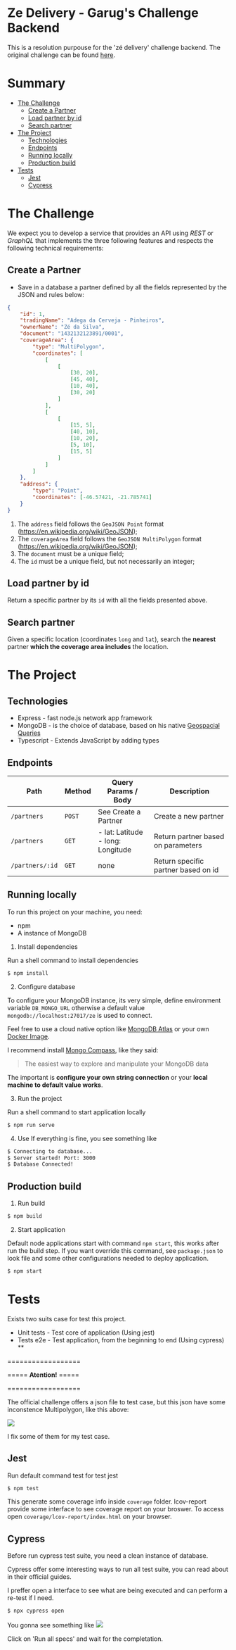 # Ze Delivery - Garug's Challenge Backend

This is a resolution purpouse for the 'zé delivery' challenge backend.
The original challenge can be found [here](https://github.com/ZXVentures/ze-code-challenges/blob/master/backend.md).

# Summary

*   [The Challenge](#the-challenge)
    * [Create a Partner](#create-a-partner)
    * [Load partner by id](#load-partner-by-id)
    * [Search partner](#search-partner)
*   [The Project](#the-project)
    * [Technologies](#technologies)
    * [Endpoints](#endpoints)
    * [Running locally](#running-locally)
    * [Production build](#production-build)
*   [Tests](#tests)
    * [Jest](#jest)
    * [Cypress](#cypress)

# The Challenge

We expect you to develop a service that provides an API using _REST_ or _GraphQL_ that implements the three following features and respects the following technical requirements:

## Create a Partner

-   Save in a database a partner defined by all the fields represented by the JSON and rules below:

```json
{
    "id": 1,
    "tradingName": "Adega da Cerveja - Pinheiros",
    "ownerName": "Zé da Silva",
    "document": "1432132123891/0001",
    "coverageArea": {
        "type": "MultiPolygon",
        "coordinates": [
            [
                [
                    [30, 20],
                    [45, 40],
                    [10, 40],
                    [30, 20]
                ]
            ],
            [
                [
                    [15, 5],
                    [40, 10],
                    [10, 20],
                    [5, 10],
                    [15, 5]
                ]
            ]
        ]
    },
    "address": {
        "type": "Point",
        "coordinates": [-46.57421, -21.785741]
    }
}
```

1. The `address` field follows the `GeoJSON Point` format (https://en.wikipedia.org/wiki/GeoJSON);
2. The `coverageArea` field follows the `GeoJSON MultiPolygon` format (https://en.wikipedia.org/wiki/GeoJSON);
3. The `document` must be a unique field;
4. The `id` must be a unique field, but not necessarily an integer;

## Load partner by id

Return a specific partner by its `id` with all the fields presented above.

## Search partner

Given a specific location (coordinates `long` and `lat`), search the **nearest** partner **which the coverage area includes** the location.

# The Project

## Technologies

-   Express - fast node.js network app framework
-   MongoDB - is the choice of database, based on his native [Geospacial Queries](https://docs.mongodb.com/manual/geospatial-queries/)
-   Typescript - Extends JavaScript by adding types

## Endpoints

| Path            | Method | Query Params / Body                  | Description                         |
| --------------- | ------ | ------------------------------------ | ----------------------------------- |
| `/partners`     | `POST` | See Create a Partner                 | Create a new partner                |
| `/partners`     | `GET`  | - lat: Latitude<br>- long: Longitude | Return partner based on parameters  |
| `/partners/:id` | `GET`  | none                                 | Return specific partner based on id |

## Running locally

To run this project on your machine, you need:

-   npm
-   A instance of MongoDB

1.  Install dependencies

Run a shell command to install dependencies
```sh
$ npm install
```

2. Configure database

To configure your MongoDB instance, its very simple, define environment variable `DB_MONGO_URL` otherwise a default value `mongodb://localhost:27017/ze` is used to connect.

Feel free to use a cloud native option like [MongoDB Atlas](https://www.mongodb.com/cloud/atlas) or your own [Docker Image](https://hub.docker.com/_/mongo).

I recommend install [Mongo Compass](https://www.mongodb.com/products/compass), like they said:

> The easiest way to explore and manipulate your MongoDB data

The important is **configure your own string connection** or your **local machine to default value works**.

3. Run the project

Run a shell command to start application locally
```sh
$ npm run serve
```

4. Use
If everything is fine, you see something like

```sh
$ Connecting to database...
$ Server started! Port: 3000
$ Database Connected!
```

## Production build
1. Run build
```sh
$ npm build
```

2. Start application

Default node applications start with command `npm start`, this works after run the build step.
If you want override this command, see `package.json` to look file and some other configurations needed to deploy application.

```sh
$ npm start
```

# Tests

Exists two suits case for test this project.
* Unit tests - Test core of application (Using jest)
* Tests e2e - Test application, from the beginning to end (Using cypress)
**

==================

===== **Atention!** =====

==================

The official challenge offers a json file to test case, but this json have some inconstence Multipolygon, like this above:

![](https://i.imgur.com/Pn8VkU7.jpg)

I fix some of them for my test case.

## Jest

Run default command test for test jest
```sh
$ npm test
```
This generate some coverage info inside `coverage` folder.
lcov-report provide some interface to see coverage report on your broswer. To access open `coverage/lcov-report/index.html` on your browser.

## Cypress

Before run cypress test suite, you need a clean instance of database.

Cypress offer some interesting ways to run all test suite, you can read about in their official guides.

I preffer open a interface to see what are being executed and can perform a re-test if I need.

```sh
$ npx cypress open
```

You gonna see something like
![](https://i.imgur.com/KsIGsv4.png)

Click on 'Run all specs' and wait for the completation.
